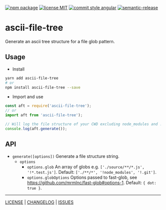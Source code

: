 [![npm package][npm-badge]][npm-link] [![license MIT][license-badge]][license] [![commit style angular][commit-style-badge]][commit-style-link] [![semantic-release][semantic-release-badge]][semantic-relase-link]

# ascii-file-tree
Generate an ascii tree structure for a file glob pattern.

## Usage
- Install
```bash
yarn add ascii-file-tree
# or
npm install ascii-file-tree --save
```
- Import and use
```javascript
const aft = require('ascii-file-tree');
// or
import aft from 'ascii-file-tree');

// Will log the file structure of your CWD excluding node_modules and .git.
console.log(aft.generate());
```

## API
- `generate([options])` Generate a file structure string.
  - `options`
    - `options.glob` An array of globs e.g. `['./source/**/*.js', '!*.test.js']`. Default: `['./**/*', '!node_modules', '!.git']`.
    - `options.globOptions` Options passed to fast-glob, see https://github.com/mrmlnc/fast-glob#options-1. Default: `{ dot: true }`.

---

[LICENSE][license] | [CHANGELOG][changelog] | [ISSUES][issues]

[license]: ./LICENSE
[changelog]: ./CHANGELOG.md

[issues]: https://github.com/AndrewLeedham/ascii-file-tree/issues

[circleci-badge]: https://flat.badgen.net/circleci/github/AndrewLeedham/ascii-file-tree
[circleci-link]: https://circleci.com/gh/AndrewLeedham/ascii-file-tree/tree/master

[npm-badge]: https://flat.badgen.net/npm/v/ascii-file-tree?color=cyan
[npm-link]: https://www.npmjs.com/package/ascii-file-tree

[license-badge]: https://flat.badgen.net/npm/license/ascii-file-tree

[commit-style-badge]: https://flat.badgen.net/badge/commit%20style/angular/purple
[commit-style-link]: https://github.com/angular/angular.js/blob/master/DEVELOPERS.md#-git-commit-guidelines
[semantic-release-badge]: https://flat.badgen.net/badge/%20%20%F0%9F%93%A6%F0%9F%9A%80/semantic%20release/e10079
[semantic-relase-link]: https://github.com/semantic-release/semantic-release
